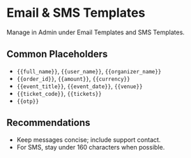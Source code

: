 # Email & SMS Templates

Manage in Admin under Email Templates and SMS Templates.

## Common Placeholders
- `{{full_name}}`, `{{user_name}}`, `{{organizer_name}}`
- `{{order_id}}`, `{{amount}}`, `{{currency}}`
- `{{event_title}}`, `{{event_date}}`, `{{venue}}`
- `{{ticket_code}}`, `{{tickets}}`
- `{{otp}}`

## Recommendations
- Keep messages concise; include support contact.
- For SMS, stay under 160 characters when possible.
